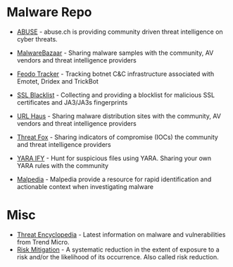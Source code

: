 # Malware Repo


- [ABUSE](https://abuse.ch/) - abuse.ch is providing community driven threat intelligence on cyber threats.
- [MalwareBazaar](https://bazaar.abuse.ch/) - Sharing malware samples with the community, AV vendors and threat intelligence providers
- [Feodo Tracker](https://feodotracker.abuse.ch/) - Tracking botnet C&C infrastructure associated with Emotet, Dridex and TrickBot
- [SSL Blacklist](https://sslbl.abuse.ch/) - Collecting and providing a blocklist for malicious SSL certificates and JA3/JA3s fingerprints
- [URL Haus](https://urlhaus.abuse.ch/) - Sharing malware distribution sites with the community, AV vendors and threat intelligence providers
- [Threat Fox](https://threatfox.abuse.ch/) - Sharing indicators of compromise (IOCs) the community and threat intelligence providers
- [YARA IFY](https://yaraify.abuse.ch/) - Hunt for suspicious files using YARA. Sharing your own YARA rules with the community

- [Malpedia](https://malpedia.caad.fkie.fraunhofer.de/) - Malpedia provide a resource for rapid identification and actionable context when investigating malware


# Misc

- [Threat Encyclopedia](https://www.trendmicro.com/vinfo/us/threat-encyclopedia/) - Latest information on malware and vulnerabilities from Trend Micro.
- [Risk Mitigation](https://riskmitigation.ch/) - A systematic reduction in the extent of exposure to a risk and/or the likelihood of its occurrence. Also called risk reduction.




